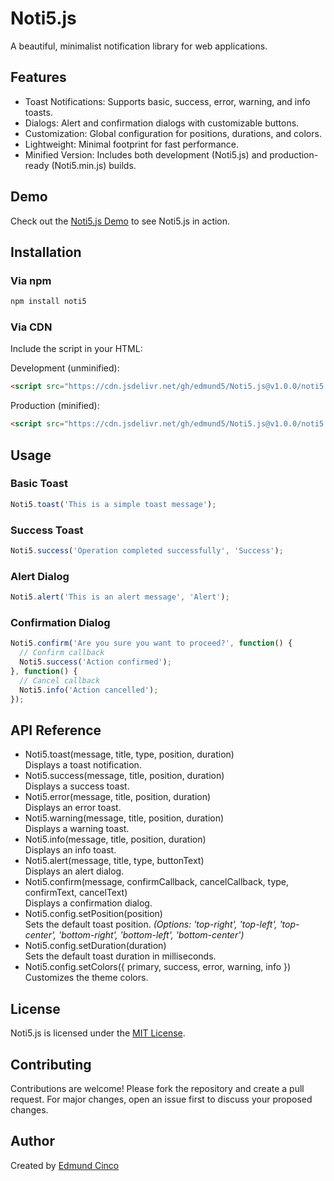 # Noti5.js

A beautiful, minimalist notification library for web applications.

## Features
- Toast Notifications: Supports basic, success, error, warning, and info toasts.
- Dialogs: Alert and confirmation dialogs with customizable buttons.
- Customization: Global configuration for positions, durations, and colors.
- Lightweight: Minimal footprint for fast performance.
- Minified Version: Includes both development (Noti5.js) and production-ready (Noti5.min.js) builds.

## Demo
Check out the [Noti5.js Demo](https://noti5.edmundcinco.com) to see Noti5.js in action.

## Installation

### Via npm
```bash
npm install noti5
```

### Via CDN
Include the script in your HTML:

Development (unminified):
```html
<script src="https://cdn.jsdelivr.net/gh/edmund5/Noti5.js@v1.0.0/noti5.js"></script>
```

Production (minified):
```html
<script src="https://cdn.jsdelivr.net/gh/edmund5/Noti5.js@v1.0.0/noti5.min.js"></script>
```

## Usage

### Basic Toast
```js
Noti5.toast('This is a simple toast message');
```

### Success Toast
```js
Noti5.success('Operation completed successfully', 'Success');
```

### Alert Dialog
```js
Noti5.alert('This is an alert message', 'Alert');
```

### Confirmation Dialog
```js
Noti5.confirm('Are you sure you want to proceed?', function() {
  // Confirm callback
  Noti5.success('Action confirmed');
}, function() {
  // Cancel callback
  Noti5.info('Action cancelled');
});
```

## API Reference

- Noti5.toast(message, title, type, position, duration)  
  Displays a toast notification.
- Noti5.success(message, title, position, duration)  
  Displays a success toast.
- Noti5.error(message, title, position, duration)  
  Displays an error toast.
- Noti5.warning(message, title, position, duration)  
  Displays a warning toast.
- Noti5.info(message, title, position, duration)  
  Displays an info toast.
- Noti5.alert(message, title, type, buttonText)  
  Displays an alert dialog.
- Noti5.confirm(message, confirmCallback, cancelCallback, type, confirmText, cancelText)  
  Displays a confirmation dialog.
- Noti5.config.setPosition(position)  
  Sets the default toast position. *(Options: 'top-right', 'top-left', 'top-center', 'bottom-right', 'bottom-left', 'bottom-center')*
- Noti5.config.setDuration(duration)  
  Sets the default toast duration in milliseconds.
- Noti5.config.setColors({ primary, success, error, warning, info })  
  Customizes the theme colors.

## License
Noti5.js is licensed under the [MIT License](https://github.com/edmund5/Noti5.js/tree/master?tab=MIT-1-ov-file).

## Contributing
Contributions are welcome! Please fork the repository and create a pull request. For major changes, open an issue first to discuss your proposed changes.

## Author
Created by [Edmund Cinco](https://edmundcinco.com)